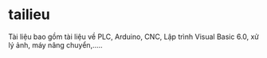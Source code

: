 # tailieu
Tài liệu bao gồm tài liệu về PLC, Arduino, CNC, Lập trình Visual Basic 6.0, xử lý ảnh, máy nâng chuyển,.....

